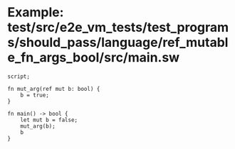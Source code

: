 # Example: test/src/e2e_vm_tests/test_programs/should_pass/language/ref_mutable_fn_args_bool/src/main.sw

```sway
script;

fn mut_arg(ref mut b: bool) {
    b = true;
}

fn main() -> bool {
    let mut b = false;
    mut_arg(b);
    b
}

```

